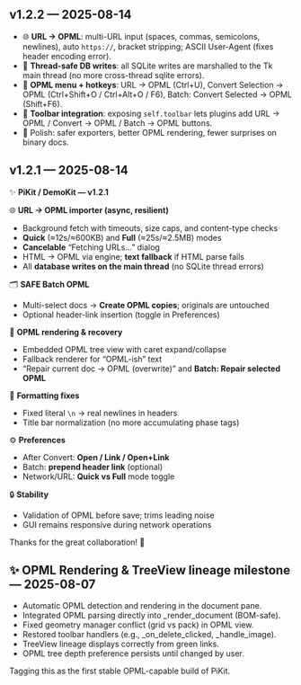 ## v1.2.2 — 2025-08-14

- 🌐 **URL → OPML**: multi-URL input (spaces, commas, semicolons, newlines), auto `https://`, bracket stripping; ASCII User-Agent (fixes header encoding error). 
- 🧵 **Thread-safe DB writes**: all SQLite writes are marshalled to the Tk main thread (no more cross-thread sqlite errors).
- 🧰 **OPML menu + hotkeys**: URL → OPML (Ctrl+U), Convert Selection → OPML (Ctrl+Shift+O / Ctrl+Alt+O / F6), Batch: Convert Selected → OPML (Shift+F6).
- 🧱 **Toolbar integration**: exposing `self.toolbar` lets plugins add URL → OPML / Convert → OPML / Batch → OPML buttons.
- 🧹 Polish: safer exporters, better OPML rendering, fewer surprises on binary docs.


## v1.2.1 — 2025-08-14

✨ **PiKit / DemoKit — v1.2.1**

🌐 **URL → OPML importer (async, resilient)**
- Background fetch with timeouts, size caps, and content-type checks
- **Quick** (≈12s/≈600KB) and **Full** (≈25s/≈2.5MB) modes
- **Cancelable** “Fetching URLs…” dialog
- HTML → OPML via engine; **text fallback** if HTML parse fails
- All **database writes on the main thread** (no SQLite thread errors)

🗂️ **SAFE Batch OPML**
- Multi-select docs → **Create OPML copies**; originals are untouched
- Optional header-link insertion (toggle in Preferences)

🧩 **OPML rendering & recovery**
- Embedded OPML tree view with caret expand/collapse
- Fallback renderer for “OPML-ish” text
- “Repair current doc → OPML (overwrite)” and **Batch: Repair selected OPML**

🧹 **Formatting fixes**
- Fixed literal `\n` → real newlines in headers
- Title bar normalization (no more accumulating phase tags)

⚙️ **Preferences**
- After Convert: **Open / Link / Open+Link**
- Batch: **prepend header link** (optional)
- Network/URL: **Quick vs Full** mode toggle

🔒 **Stability**
- Validation of OPML before save; trims leading noise
- GUI remains responsive during network operations

Thanks for the great collaboration! 🚀

## ✨ OPML Rendering & TreeView lineage milestone — 2025-08-07

- Automatic OPML detection and rendering in the document pane.
- Integrated OPML parsing directly into _render_document (BOM-safe).
- Fixed geometry manager conflict (grid vs pack) in OPML view.
- Restored toolbar handlers (e.g., _on_delete_clicked, _handle_image).
- TreeView lineage displays correctly from green links.
- OPML tree depth preference persists until changed by user.

Tagging this as the first stable OPML-capable build of PiKit.